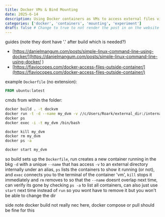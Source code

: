 ```yaml
---
title: Docker VMs & Bind Mounting
date: 2025-6-14
description: Using Docker containers as VMs to access external files via bind mounting
categories: ['docker', 'containers', 'mounting', 'experiment']
draft: false # Change to true to not render the post in on the website
---
```


guides (note they dont have '.' after build which is needed?)

- [https://danielmangum.com/posts/simple-linux-command-line-using-docker/](https://danielmangum.com/posts/simple-linux-command-line-using-docker/ ) 
- [https://flaviocopes.com/docker-access-files-outside-container/](https://flaviocopes.com/docker-access-files-outside-container/)

example `Dockerfile` (no extension):

```dockerfile
FROM ubuntu:latest
```

cmds from within the folder:

```bash
docker build . -t dockvm
docker run -t -d --name my_dvm -v //c/Users/Roark/external_dir:/internal_dir dockvm
docker ps
docker exec -i -t my_dvm /bin/bash

docker kill my_dvm
docker rm my_dvm
docker ps -a

docker start my_dvm
```

so build sets up the `Dockerfile`, run creates a new container running in the bkg `-d` with a unique `--name` that has access `-v` to an external directory internally under an alias, `ps` lists the containers to show it running (or not), and `exec` connects you to the terminal of the container 'vm', `kill` stops it immediately and `rm` removes to so that the `--name` doesnt overlap next time, can verify its gone by checking `ps -a` to list all containers, can also just use `start` next time instead of `run` so you wont have to remove it but you won't be able to change the dir

side note docker build not really nec here, docker compose or pull should be fine for this